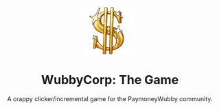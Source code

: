 <p align="center"><img  alt="WubbyCorp" src="./docs/wubbycorp.png"></p>

<h1 align="center">WubbyCorp: The Game</h1>

<div align="center">A crappy clicker/incremental game for the PaymoneyWubby community.</div>
